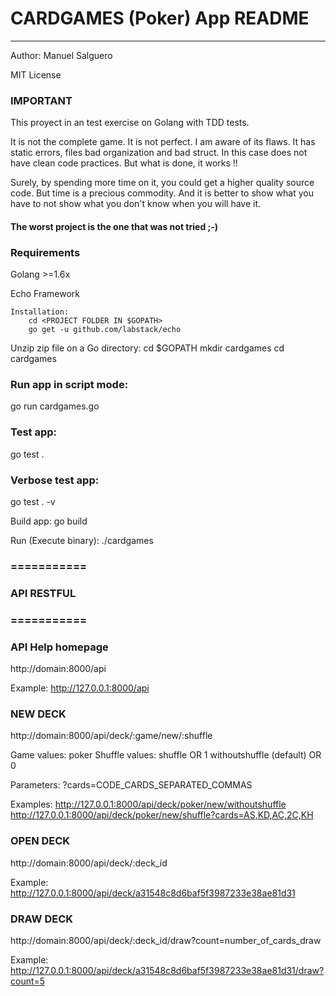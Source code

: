 
# CARDGAMES (Poker) App README
----------------------------

Author: Manuel Salguero

MIT License

### IMPORTANT
This proyect in an test exercise on Golang with TDD tests.

It is not the complete game. It is not perfect. I am aware of its flaws. It has static errors, files bad organization and bad struct. In this case does not have clean code practices. But what is done, it works !!

Surely, by spending more time on it, you could get a higher quality source code. But time is a precious commodity. And it is better to show what you have to not show what you don't know when you will have it.

#### The worst project is the one that was not tried ;-)

### Requirements

Golang >=1.6x

Echo Framework

    Installation:
        cd <PROJECT FOLDER IN $GOPATH>
        go get -u github.com/labstack/echo

Unzip zip file on a Go directory:
cd $GOPATH
mkdir cardgames
cd cardgames

### Run app in script mode:
go run cardgames.go

### Test app:
go test .

### Verbose test app:
go test . -v

Build app:
go build

Run (Execute binary):
./cardgames

### ===========
### API RESTFUL
### ===========

### API Help homepage
http://domain:8000/api

Example:
http://127.0.0.1:8000/api

### NEW DECK

http://domain:8000/api/deck/:game/new/:shuffle

Game values:
poker
Shuffle values:
shuffle OR 1
withoutshuffle (default) OR 0

Parameters:
?cards=CODE_CARDS_SEPARATED_COMMAS

Examples:
http://127.0.0.1:8000/api/deck/poker/new/withoutshuffle
http://127.0.0.1:8000/api/deck/poker/new/shuffle?cards=AS,KD,AC,2C,KH

### OPEN DECK

http://domain:8000/api/deck/:deck_id

Example:
http://127.0.0.1:8000/api/deck/a31548c8d6baf5f3987233e38ae81d31


### DRAW DECK

http://domain:8000/api/deck/:deck_id/draw?count=number_of_cards_draw

Example:
http://127.0.0.1:8000/api/deck/a31548c8d6baf5f3987233e38ae81d31/draw?count=5
